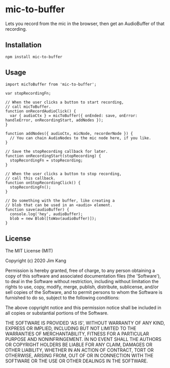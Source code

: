 mic-to-buffer
==================

Lets you record from the mic in the browser, then get an AudioBuffer of that recording.

Installation
------------

    npm install mic-to-buffer

Usage
-----

    import micToBuffer from 'mic-to-buffer';

    var stopRecordingFn;

    // When the user clicks a button to start recording,
    // call micToBuffer.
    function onRecordAudioClick() {
      var { audioCtx } = micToBuffer({ onEnded: save, onError: handleError, onRecordingStart, addNodes });
    }

    function addNodes({ audioCtx, micNode, recorderNode }) {
      // You can chain AudioNodes to the mic node here, if you like.
    }

    // Save the stopRecording callback for later.
    function onRecordingStart(stopRecording) {
      stopRecordingFn = stopRecording;
    }

    // When the user clicks a button to stop recording,
    // call this callback.
    function onStopRecordingClick() {
      stopRecordingFn();
    }

    // Do something with the buffer, like creating a
    // blob that can be used in an <audio> element.
    function save(audioBuffer) {
      console.log('hey', audioBuffer);
      blob = new Blob([toWav(audioBuffer)]);
    }

License
-------

The MIT License (MIT)

Copyright (c) 2020 Jim Kang

Permission is hereby granted, free of charge, to any person obtaining a copy
of this software and associated documentation files (the 'Software'), to deal
in the Software without restriction, including without limitation the rights
to use, copy, modify, merge, publish, distribute, sublicense, and/or sell
copies of the Software, and to permit persons to whom the Software is
furnished to do so, subject to the following conditions:

The above copyright notice and this permission notice shall be included in
all copies or substantial portions of the Software.

THE SOFTWARE IS PROVIDED 'AS IS', WITHOUT WARRANTY OF ANY KIND, EXPRESS OR
IMPLIED, INCLUDING BUT NOT LIMITED TO THE WARRANTIES OF MERCHANTABILITY,
FITNESS FOR A PARTICULAR PURPOSE AND NONINFRINGEMENT. IN NO EVENT SHALL THE
AUTHORS OR COPYRIGHT HOLDERS BE LIABLE FOR ANY CLAIM, DAMAGES OR OTHER
LIABILITY, WHETHER IN AN ACTION OF CONTRACT, TORT OR OTHERWISE, ARISING FROM,
OUT OF OR IN CONNECTION WITH THE SOFTWARE OR THE USE OR OTHER DEALINGS IN
THE SOFTWARE.
